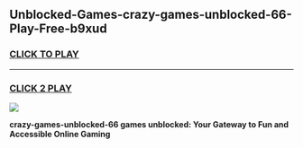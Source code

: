 
## Unblocked-Games-crazy-games-unblocked-66-Play-Free-b9xud
<h3>
<a href="https://premium76.site?title=crazy-games-unblocked-66&ref=23A">CLICK TO PLAY</a></h3>
<hr>

<h3>
<a href="https://premium76.site?title=crazy-games-unblocked-66&ref=23A">CLICK 2 PLAY</a>
  
</h3>

<a href="https://premium76.site?title=crazy-games-unblocked-66&ref=23A"><img src="https://clearcache.store/games.png"></a>


**crazy-games-unblocked-66 games unblocked: Your Gateway to Fun and Accessible Online Gaming**
